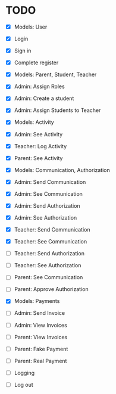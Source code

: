 # TODO
- [x] Models: User
- [x] Login
- [x] Sign in
- [x] Complete register
- [x] Models: Parent, Student, Teacher
- [x] Admin: Assign Roles
- [x] Admin: Create a student
- [x] Admin: Assign Students to Teacher
- [x] Models: Activity
- [x] Admin: See Activity
- [x] Teacher: Log Activity
- [x] Parent: See Activity
- [x] Models: Communication, Authorization
- [x] Admin: Send Communication
- [x] Admin: See Communication
- [x] Admin: Send Authorization
- [x] Admin: See Authorization
- [x] Teacher: Send Communication
- [x] Teacher: See Communication
- [ ] Teacher: Send Authorization
- [ ] Teacher: See Authorization
- [ ] Parent: See Communication
- [ ] Parent: Approve Authorization
- [x] Models: Payments
- [ ] Admin: Send Invoice
- [ ] Admin: View Invoices
- [ ] Parent: View Invoices
- [ ] Parent: Fake Payment
- [ ] Parent: Real Payment
- [ ] Logging
- [ ] Log out


